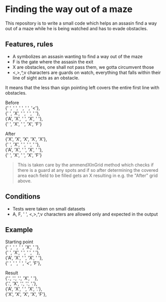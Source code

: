 # Finding the way out of a maze

This repository is to write a small code which helps an assasin find a way
out of a maze while he is being watched and has to evade obstacles.

## Features, rules

- A symbolizes an assasin wanting to find a way out of the maze
- F is the gate where the assasin the exit
- X are obstacles, one shall not pass them, we gotta circumvent those
- <,>,^,v characters are guards on watch, everything that falls within their line of sight acts as an obstacle.

It means that the less than sign pointing left covers the entire first line with obstacles.

Before<br />
{' ', ' ', ' ', ' ', '<'},<br />
{' ', 'X', ' ', ' ', ' '},<br />
{'A', 'X', ' ', 'X', ' '},<br />
{' ', 'X', ' ', 'X', 'F'}<br />

After<br />
{'X', 'X', 'X', 'X', 'X'},<br />
{' ', 'X', ' ', ' ', ' '},<br />
{'A', 'X', ' ', 'X', ' '},<br />
{' ', 'X', ' ', 'X', 'F'}<br />

> This is taken care by the ammendXInGrid method which checks if there is a guard at any spots and if so after determining the covered area each field to be filled gets an X resulting in e.g. the "After" grid above.

## Conditions
- Tests were taken on small datasets
- A, F, ' ', <,>,^,v characters are allowed only and expected in the output 

## Example 
Starting point <br />
{' ', ' ', ' ', 'X', ' '},<br />
{' ', 'X', ' ', ' ', ' '},<br />
{'A', 'X', ' ', 'X', ' '},<br />
{' ', ' ', ' ', '<', 'F'},<br />

Result <br />
{'.', '.', '.', 'X', ' '},<br />
{'.', 'X', '.', '.', '.'},<br />
{'A', 'X', ' ', 'X', '.'},<br />
{'X', 'X', 'X', 'X', 'F'},<br />